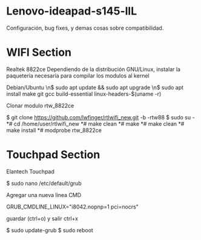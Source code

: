 # Lenovo-ideapad-s145-llL
Configuración, bug fixes, y demas cosas sobre compatibilidad.

# WIFI Section 

Realtek 8822ce
Dependiendo de la distribución GNU/Linux, instalar la paquetería necesaría para compilar los modulos al kernel

Debian/Ubuntu
\n$ sudo apt update && sudo apt upgrade
\n$ sudo apt install make git gcc build-essential linux-headers-$(uname -r)

Clonar modulo rtw_8822ce

$ git clone https://github.com/lwfinger/rtlwifi_new.git -b -rtw88
$ sudo su -
*# cd /home/user/rtlwifi_new
*# make clean
*# make 
*# make clean
*# make install
*# modprobe rtw_8822ce

# Touchpad Section

Elantech Touchpad

$ sudo nano /etc/default/grub

Agregar una nueva linea CMD

GRUB_CMDLINE_LINUX="i8042.nopnp=1 pci=nocrs"

guardar (ctrl+o) y salir ctrl+x

$ sudo update-grub
$ sudo reboot
